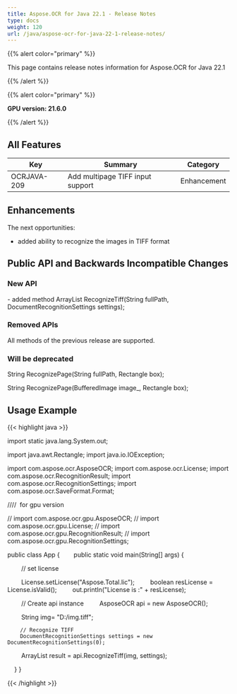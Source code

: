 ```yaml
---
title: Aspose.OCR for Java 22.1 - Release Notes
type: docs
weight: 120
url: /java/aspose-ocr-for-java-22-1-release-notes/
---
```


{{% alert color="primary" %}}

This page contains release notes information for Aspose.OCR for Java 22.1

{{% /alert %}}

{{% alert color="primary" %}}

**GPU version: 21.6.0**

{{% /alert %}}

## All Features

|Key|Summary|Category|
|---|---|---|
|OCRJAVA-209|Add multipage TIFF input support|Enhancement|


## Enhancements

The next opportunities:

- added ability to recognize the images in TIFF format

## Public API and Backwards Incompatible Changes

### New API

- added method 	ArrayList<RecognitionResult> RecognizeTiff(String fullPath, DocumentRecognitionSettings settings);

### Removed APIs

All methods of the previous release are supported.

### Will be deprecated

String RecognizePage(String fullPath, Rectangle box);

String RecognizePage(BufferedImage image_, Rectangle box);

## Usage Example

{{< highlight java >}}

import static java.lang.System.out;

import java.awt.Rectangle;
import java.io.IOException;

import com.aspose.ocr.AsposeOCR;
import com.aspose.ocr.License;
import com.aspose.ocr.RecognitionResult;
import com.aspose.ocr.RecognitionSettings;
import com.aspose.ocr.SaveFormat.Format;

////  for gpu version

// import com.aspose.ocr.gpu.AsposeOCR;
// import com.aspose.ocr.gpu.License;
// import com.aspose.ocr.gpu.RecognitionResult;
// import com.aspose.ocr.gpu.RecognitionSettings;

public class App {
       public static void main(String[] args) {

        // set license    

        License.setLicense("Aspose.Total.lic");
        boolean resLicense = License.isValid();
        out.println("License is :" + resLicense);

        // Create api instance
        AsposeOCR api = new AsposeOCR();

        String img= "D:/img.tiff";

		// Recognize TIFF
		DocumentRecognitionSettings settings = new DocumentRecognitionSettings(0);
        ArrayList<RecognitionResult> result = api.RecognizeTiff(img, settings);

    }
}

{{< /highlight >}}
